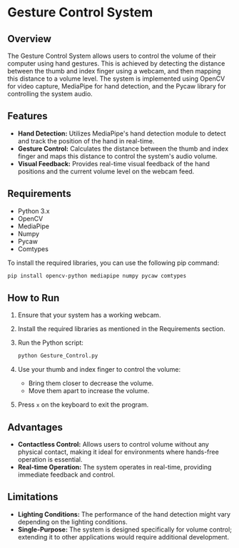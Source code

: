 # Gesture Control System

## Overview
The Gesture Control System allows users to control the volume of their computer using hand gestures. This is achieved by detecting the distance between the thumb and index finger using a webcam, and then mapping this distance to a volume level. The system is implemented using OpenCV for video capture, MediaPipe for hand detection, and the Pycaw library for controlling the system audio.

## Features
- **Hand Detection:** Utilizes MediaPipe's hand detection module to detect and track the position of the hand in real-time.
- **Gesture Control:** Calculates the distance between the thumb and index finger and maps this distance to control the system's audio volume.
- **Visual Feedback:** Provides real-time visual feedback of the hand positions and the current volume level on the webcam feed.

## Requirements
- Python 3.x
- OpenCV
- MediaPipe
- Numpy
- Pycaw
- Comtypes

To install the required libraries, you can use the following pip command:
```bash
pip install opencv-python mediapipe numpy pycaw comtypes
```
## How to Run

1. Ensure that your system has a working webcam.
2. Install the required libraries as mentioned in the Requirements section.
3. Run the Python script:
   ```bash
   python Gesture_Control.py
   ```
4. Use your thumb and index finger to control the volume:
   - Bring them closer to decrease the volume.
   - Move them apart to increase the volume.

5. Press `x` on the keyboard to exit the program.

## Advantages
- **Contactless Control:** Allows users to control volume without any physical contact, making it ideal for environments where hands-free operation is essential.
- **Real-time Operation:** The system operates in real-time, providing immediate feedback and control.

## Limitations
- **Lighting Conditions:** The performance of the hand detection might vary depending on the lighting conditions.
- **Single-Purpose:** The system is designed specifically for volume control; extending it to other applications would require additional development.
